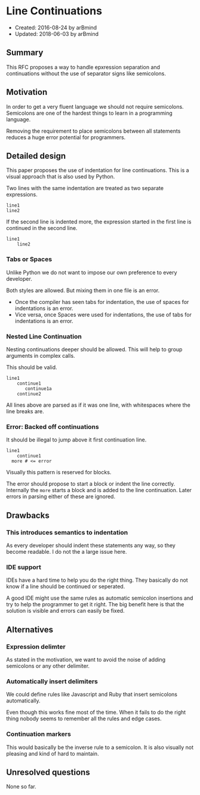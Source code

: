 # Line Continuations

- Created: 2016-08-24 by arBmind
- Updated: 2018-06-03 by arBmind

## Summary
[Summary]: #summary

This RFC proposes a way to handle epxression separation and continuations without the use of separator signs like semicolons.

## Motivation
[Motivation]: #motivation

In order to get a very fluent language we should not require semicolons.
Semicolons are one of the hardest things to learn in a programming language.

Removing the requirement to place semicolons between all statements reduces a huge error potential for programmers.

## Detailed design
[Detailed design]: #detailed-design

This paper proposes the use of indentation for line continuations.
This is a visual approach that is also used by Python.

Two lines with the same indentation are treated as two separate expressions.
```
line1
line2
```

If the second line is indented more, the expression started in the first line is continued in the second line.
```
line1
    line2
```

### Tabs or Spaces

Unlike Python we do not want to impose our own preference to every developer.

Both styles are allowed. But mixing them in one file is an error.

* Once the compiler has seen tabs for indentation, the use of spaces for indentations is an error.
* Vice versa, once Spaces were used for indentations, the use of tabs for indentations is an error.

### Nested Line Continuation

Nesting continuations deeper should be allowed. This will help to group arguments in complex calls.

This should be valid.
```
line1
    continue1
       continue1a
    continue2
```
All lines above are parsed as if it was one line, with whitespaces where the line breaks are.

### Error: Backed off continuations

It should be illegal to jump above it first continuation line.
```
line1
    continue1
  more # <= error
```
Visually this pattern is reserved for blocks.

The error should propose to start a block or indent the line correctly.
Internally the `more` starts a block and is added to the line continuation.
Later errors in parsing either of these are ignored.


## Drawbacks
[Drawbacks]: #drawbacks

### This introduces semantics to indentation

As every developer should indent these statements any way, so they become readable. I do not the a large issue here.

### IDE support

IDEs have a hard time to help you do the right thing.
They basically do not know if a line should be continued or seperated.

A good IDE might use the same rules as automatic semicolon insertions and try to help the programmer to get it right. The big benefit here is that the solution is visible and errors can easily be fixed.


## Alternatives
[Alternatives]: #alternatives

### Expression delimter

As stated in the motivation, we want to avoid the noise of adding semicolons or any other delimiter.

### Automatically insert delimiters

We could define rules like Javascript and Ruby that insert semicolons automatically.

Even though this works fine most of the time. When it fails to do the right thing nobody seems to remember all the rules and edge cases.

### Continuation markers

This would basically be the inverse rule to a semicolon.
It is also visually not pleasing and kind of hard to maintain.

## Unresolved questions
[Unresolved questions]: #unresolved-questions

None so far.
